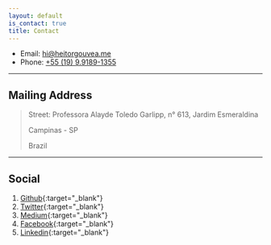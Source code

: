 ```yaml
---
layout: default
is_contact: true
title: Contact
---
```


* Email: [hi@heitorgouvea.me](mailto:hi@heitorgouvea.me)
* Phone: [+55 (19) 9.9189-1355](tel:+5519991891355)

---

## Mailing Address

> Street: Professora Alayde Toledo Garlipp, n° 613, Jardim Esmeraldina
>
> Campinas - SP
>
> Brazil

---

## Social

1. [Github](https://github.com/GouveaHeitor){:target="_blank"}
2. [Twitter](https://twitter.com/GouveaHeitor){:target="_blank"}
3. [Medium](https://medium.com/@gouveaheitor){:target="_blank"}
4. [Facebook](https://fb.com/GouveaHeitor){:target="_blank"}
5. [Linkedin](https://br.linkedin.com/in/heitorgouvea){:target="_blank"}

